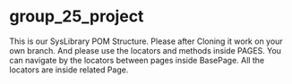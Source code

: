 # group_25_project


This is our SysLibrary POM Structure. Please after Cloning it work on your own branch. And please use the locators and methods inside PAGES. You can navigate by the locators between pages inside BasePage. All the locators are inside related Page. 

